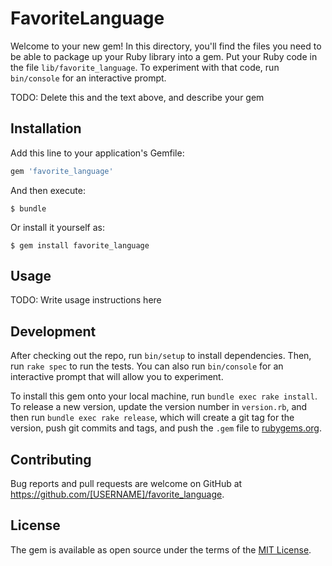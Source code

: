 # FavoriteLanguage

Welcome to your new gem! In this directory, you'll find the files you need to be able to package up your Ruby library into a gem. Put your Ruby code in the file `lib/favorite_language`. To experiment with that code, run `bin/console` for an interactive prompt.

TODO: Delete this and the text above, and describe your gem

## Installation

Add this line to your application's Gemfile:

```ruby
gem 'favorite_language'
```

And then execute:

    $ bundle

Or install it yourself as:

    $ gem install favorite_language

## Usage

TODO: Write usage instructions here

## Development

After checking out the repo, run `bin/setup` to install dependencies. Then, run `rake spec` to run the tests. You can also run `bin/console` for an interactive prompt that will allow you to experiment.

To install this gem onto your local machine, run `bundle exec rake install`. To release a new version, update the version number in `version.rb`, and then run `bundle exec rake release`, which will create a git tag for the version, push git commits and tags, and push the `.gem` file to [rubygems.org](https://rubygems.org).

## Contributing

Bug reports and pull requests are welcome on GitHub at https://github.com/[USERNAME]/favorite_language.

## License

The gem is available as open source under the terms of the [MIT License](https://opensource.org/licenses/MIT).
